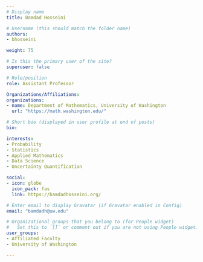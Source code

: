 ```yaml
---
# Display name
title: Bamdad Hosseini

# Username (this should match the folder name)
authors:
- bhosseini

weight: 75

# Is this the primary user of the site?
superuser: false

# Role/position
role: Assistant Professor

Organizations/Affiliations:
organizations:
- name: Department of Mathematics, University of Washington
  url: "https://math.washington.edu/"

# Short bio (displayed in user profile at end of posts)
bio:

interests:
- Probability
- Statistics
- Applied Mathematics
- Data Science
- Uncertainty Quantification

social:
- icon: globe
  icon_pack: fas
  link: https://bamdadhosseini.org/

# Enter email to display Gravatar (if Gravatar enabled in Config)
email: "bamdadh@uw.edu"

# Organizational groups that you belong to (for People widget)
#   Set this to `[]` or comment out if you are not using People widget.
user_groups:
- Affiliated Faculty
- University of Washington

---
```

